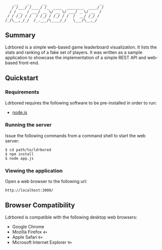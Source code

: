 ```
    __    __     __                        __
   / /___/ /____/ /_  ____  ________  ____/ /
  / / __  / ___/ __ \/ __ \/ ___/ _ \/ __  / 
 / / /_/ / /  / /_/ / /_/ / /  /  __/ /_/ /  
/_/\__,_/_/  /_.___/\____/_/   \___/\__,_/                                               
```                                             

## Summary

Ldrbored is a simple web-based game leaderboard visualization. It lists the stats and ranking of a fake set of players. It was written as a sample application to showcase the implementation of a simple REST API and web-based front-end.

## Quickstart

### Requirements

Ldrbored requires the following software to be pre-installed in order to run:

* [node.js](http://nodejs.org/)

### Running the server

Issue the following commands from a command shell to start the web server:

    $ cd path/to/ldrbored
    $ npm install
    $ node app.js

### Viewing the application

Open a web browser to the following url:

    http://localhost:3000/

## Browser Compatibility

Ldrbored is compatible with the following desktop web browsers:

* Google Chrome
* Mozilla Firefox `4+`
* Apple Safari `6+`
* Microsoft Internet Explorer `9+`
